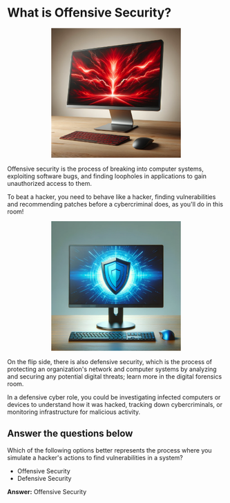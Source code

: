 # What is Offensive Security?

<div align="center">
  <img src="https://raw.githubusercontent.com/Demonda64/TryHackMe/master/dd01de11-e347-4bfa-84bc-ba2549129673.webp" width="300">
</div>



Offensive security is the process of breaking into computer systems, exploiting software bugs, and finding loopholes in applications to gain unauthorized access to them.

To beat a hacker, you need to behave like a hacker, finding vulnerabilities and recommending patches before a cybercriminal does, as you'll do in this room!

<div align="center">
  <img src="https://raw.githubusercontent.com/Demonda64/TryHackMe/master/ae19e10e-298d-454f-8994-a2f2ebbf4dbc.webp" width="300">
</div>


On the flip side, there is also defensive security, which is the process of protecting an organization's network and computer systems by analyzing and securing any potential digital threats; learn more in the digital forensics room.

In a defensive cyber role, you could be investigating infected computers or devices to understand how it was hacked, tracking down cybercriminals, or monitoring infrastructure for malicious activity.

## Answer the questions below

Which of the following options better represents the process where you simulate a hacker's actions to find vulnerabilities in a system?

- Offensive Security
- Defensive Security

**Answer:** Offensive Security
